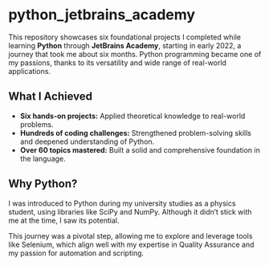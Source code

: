 # python_jetbrains_academy

This repository showcases six foundational projects I completed while learning **Python** through **JetBrains Academy**, starting in early 2022, a journey that took me about six months. Python programming became one of my passions, thanks to its versatility and wide range of real-world applications.

## What I Achieved

- **Six hands-on projects:** Applied theoretical knowledge to real-world problems.
- **Hundreds of coding challenges:** Strengthened problem-solving skills and deepened understanding of Python.
- **Over 60 topics mastered:** Built a solid and comprehensive foundation in the language.

## Why Python?

I was introduced to Python during my university studies as a physics student, using libraries like SciPy and NumPy. Although it didn’t stick with me at the time, I saw its potential.

This journey was a pivotal step, allowing me to explore and leverage tools like Selenium, which align well with my expertise in Quality Assurance and my passion for automation and scripting.
